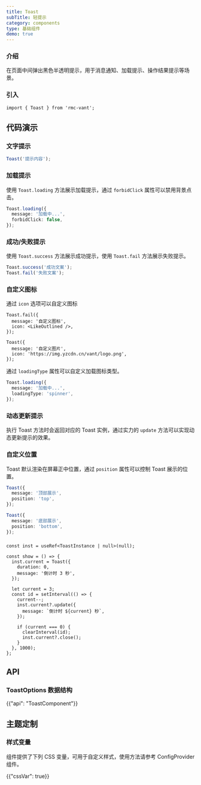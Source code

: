 ```yaml
---
title: Toast
subTitle: 轻提示
category: components
type: 基础组件
demo: true
---
```


### 介绍

在页面中间弹出黑色半透明提示，用于消息通知、加载提示、操作结果提示等场景。

### 引入

```tsx
import { Toast } from 'rmc-vant';
```

## 代码演示

### 文字提示

```ts
Toast('提示内容');
```

### 加载提示

使用 `Toast.loading` 方法展示加载提示，通过 `forbidClick` 属性可以禁用背景点击。

```ts
Toast.loading({
  message: '加载中...',
  forbidClick: false,
});
```

### 成功/失败提示

使用 `Toast.success` 方法展示成功提示，使用 `Toast.fail` 方法展示失败提示。

```ts
Toast.success('成功文案');
Toast.fail('失败文案');
```

### 自定义图标

通过 `icon` 选项可以自定义图标

```tsx
Toast.fail({
  message: '自定义图标',
  icon: <LikeOutlined />,
});

Toast({
  message: '自定义图片',
  icon: 'https://img.yzcdn.cn/vant/logo.png',
});
```

通过 `loadingType` 属性可以自定义加载图标类型。

```ts
Toast.loading({
  message: '加载中...',
  loadingType: 'spinner',
});
```

### 动态更新提示

执行 Toast 方法时会返回对应的 Toast 实例，通过实力的 `update` 方法可以实现动态更新提示的效果。

### 自定义位置

Toast 默认渲染在屏幕正中位置，通过 `position` 属性可以控制 Toast 展示的位置。

```ts
Toast({
  message: '顶部展示',
  position: 'top',
});

Toast({
  message: '底部展示',
  position: 'bottom',
});
```

###

```tsx
const inst = useRef<ToastInstance | null>(null);

const show = () => {
  inst.current = Toast({
    duration: 0,
    message: '倒计时 3 秒',
  });

  let current = 3;
  const id = setInterval(() => {
    current--;
    inst.current?.update({
      message: `倒计时 ${current} 秒`,
    });

    if (current === 0) {
      clearInterval(id);
      inst.current?.close();
    }
  }, 1000);
};
```

## API

### ToastOptions 数据结构

{{"api": "ToastComponent"}}

## 主题定制

### 样式变量

组件提供了下列 CSS 变量，可用于自定义样式，使用方法请参考 ConfigProvider 组件。

{{"cssVar": true}}
